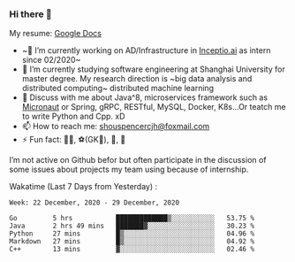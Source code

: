 ### Hi there 👋

My resume: [Google Docs](https://docs.google.com/document/d/1o7iQKDF-_HZUHg6cGiCSl6txrcuQ2tbQttHFFAUeRhc/edit?usp=sharing)

- ~🔭 I’m currently working on AD/Infrastructure in [Inceptio.ai](https://www.inceptio.ai/) as intern since 02/2020~
- 🌱 I’m currently studying software engineering at Shanghai University for master degree. My research direction is ~big data analysis and distributed computing~ distributed machine learning
- 💬 Discuss with me about Java^8, microservices framework such as [Micronaut](http://micronaut.io/) or Spring, gRPC, RESTful, MySQL, Docker, K8s...Or teatch me to write Python and Cpp. xD
- 📫 How to reach me: shouspencercjh@foxmail.com
- ⚡ Fun fact: 🚴‍♂️, ⚽(GK🥅), 🏓, 🏸

I’m not active on Github befor but often participate in the discussion of some issues about projects my team using because of internship.

Wakatime (Last 7 Days from Yesterday) :

<!--START_SECTION:waka-->
```text
Week: 22 December, 2020 - 29 December, 2020

Go         5 hrs           █████████████▒░░░░░░░░░░░   53.75 % 
Java       2 hrs 49 mins   ███████▓░░░░░░░░░░░░░░░░░   30.23 % 
Python     27 mins         █▒░░░░░░░░░░░░░░░░░░░░░░░   04.96 % 
Markdown   27 mins         █▒░░░░░░░░░░░░░░░░░░░░░░░   04.92 % 
C++        13 mins         ▓░░░░░░░░░░░░░░░░░░░░░░░░   02.46 % 
```
<!--END_SECTION:waka-->
